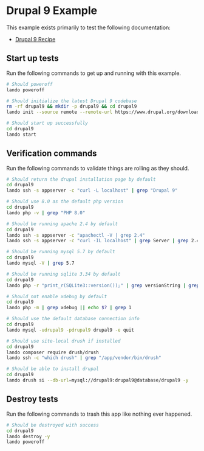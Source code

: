 Drupal 9 Example
================

This example exists primarily to test the following documentation:

* [Drupal 9 Recipe](https://docs.devwithlando.io/tutorials/drupal9.html)

Start up tests
--------------

Run the following commands to get up and running with this example.

```bash
# Should poweroff
lando poweroff

# Should initialize the latest Drupal 9 codebase
rm -rf drupal9 && mkdir -p drupal9 && cd drupal9
lando init --source remote --remote-url https://www.drupal.org/download-latest/tar.gz --remote-options="--strip-components 1" --recipe drupal9 --webroot . --name lando-drupal9

# Should start up successfully
cd drupal9
lando start
```

Verification commands
---------------------

Run the following commands to validate things are rolling as they should.

```bash
# Should return the drupal installation page by default
cd drupal9
lando ssh -s appserver -c "curl -L localhost" | grep "Drupal 9"

# Should use 8.0 as the default php version
cd drupal9
lando php -v | grep "PHP 8.0"

# Should be running apache 2.4 by default
cd drupal9
lando ssh -s appserver -c "apachectl -V | grep 2.4"
lando ssh -s appserver -c "curl -IL localhost" | grep Server | grep 2.4

# Should be running mysql 5.7 by default
cd drupal9
lando mysql -V | grep 5.7

# Should be running sqlite 3.34 by default
cd drupal9
lando php -r "print_r(SQLite3::version());" | grep versionString | grep 3.34

# Should not enable xdebug by default
cd drupal9
lando php -m | grep xdebug || echo $? | grep 1

# Should use the default database connection info
cd drupal9
lando mysql -udrupal9 -pdrupal9 drupal9 -e quit

# Should use site-local drush if installed
cd drupal9
lando composer require drush/drush
lando ssh -c "which drush" | grep "/app/vendor/bin/drush"

# Should be able to install drupal
cd drupal9
lando drush si --db-url=mysql://drupal9:drupal9@database/drupal9 -y
```

Destroy tests
-------------

Run the following commands to trash this app like nothing ever happened.

```bash
# Should be destroyed with success
cd drupal9
lando destroy -y
lando poweroff
```
